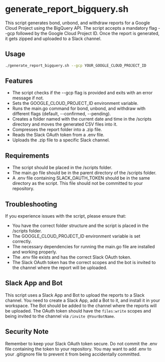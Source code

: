 # generate_report_bigquery.sh

This script generates bond, unbond, and withdraw reports for a Google Cloud Project using the BigQuery API. The script
accepts a mandatory flag --gcp followed by the Google Cloud Project ID. Once the report is generated, it gets zipped and
uploaded to a Slack channel.

## Usage

```bash
./generate_report_bigquery.sh --gcp YOUR_GOOGLE_CLOUD_PROJECT_ID
```

## Features

- The script checks if the --gcp flag is provided and exits with an error message if not.
- Sets the GOOGLE_CLOUD_PROJECT_ID environment variable.
- Runs the main.go command for bond, unbond, and withdraw with different flags (default, --confirmed, --pending).
- Creates a folder named with the current date and time in the /scripts directory and moves the generated CSV files into
  it.
- Compresses the report folder into a .zip file.
- Reads the Slack OAuth token from a .env file.
- Uploads the .zip file to a specific Slack channel.

## Requirements

- The script should be placed in the /scripts folder.
- The main.go file should be in the parent directory of the /scripts folder.
- A .env file containing SLACK_OAUTH_TOKEN should be in the same directory as the script. This file should not be
  committed to your repository.

## Troubleshooting

If you experience issues with the script, please ensure that:

- You have the correct folder structure and the script is placed in the /scripts folder.
- The GOOGLE_CLOUD_PROJECT_ID environment variable is set correctly.
- The necessary dependencies for running the main.go file are installed and working properly.
- The .env file exists and has the correct Slack OAuth token.
- The Slack OAuth token has the correct scopes and the bot is invited to the channel where the report will be uploaded.

## Slack App and Bot

This script uses a Slack App and Bot to upload the reports to a Slack channel. You need to create a Slack App, add a Bot
to it, and install it in your workspace. The Bot should be added to the channel where the reports will be uploaded. The
OAuth token should have the `files:write` scopes and being invited to the channel via `/invite @YourBotName`.

## Security Note

Remember to keep your Slack OAuth token secure. Do not commit the .env file containing the token to your repository. You
may want to add .env to your .gitignore file to prevent it from being accidentally committed.
